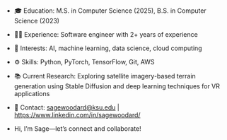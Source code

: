- 🎓 Education: M.S. in Computer Science (2025), B.S. in Computer Science (2023)
- 👩‍💻 Experience: Software engineer with 2+ years of experience
- 🤖 Interests: AI, machine learning, data science, cloud computing
- ⚙️ Skills: Python, PyTorch, TensorFlow, Git, AWS
- 📚 Current Research: Exploring satellite imagery-based terrain generation using Stable Diffusion and deep learning techniques for VR applications
- 🔗 Contact: sagewoodard@ksu.edu | https://www.linkedin.com/in/sagewoodard/

- Hi, I’m Sage—let’s connect and collaborate!

<!---
sagewoodard/sagewoodard is a ✨ special ✨ repository because its `README.md` (this file) appears on your GitHub profile.
You can click the Preview link to take a look at your changes.
--->
